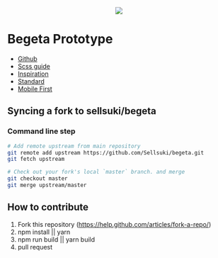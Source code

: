 <p align="center">
<img src="https://d30y9cdsu7xlg0.cloudfront.net/png/58043-200.png">
</p>

# Begeta Prototype
- [Github](https://github.com/Sellsuki/begeta)
- [Scss guide](http://sass-lang.com/guide)
- [Inspiration](https://github.com/BioMaRu/biomatic)
- [Standard](http://design.sellsuki.com/atomic/flexdirection/)
- [Mobile First](https://zellwk.com/blog/how-to-write-mobile-first-css/)


## Syncing a fork to sellsuki/begeta
### Command line step
 ```sh
# Add remote upstream from main repository
git remote add upstream https://github.com/Sellsuki/begeta.git
git fetch upstream

# Check out your fork's local `master` branch. and merge
git checkout master
git merge upstream/master
```
 
## How to contribute
1. Fork this repository (https://help.github.com/articles/fork-a-repo/)
2. npm install || yarn
3. npm run build || yarn build
4. pull request
